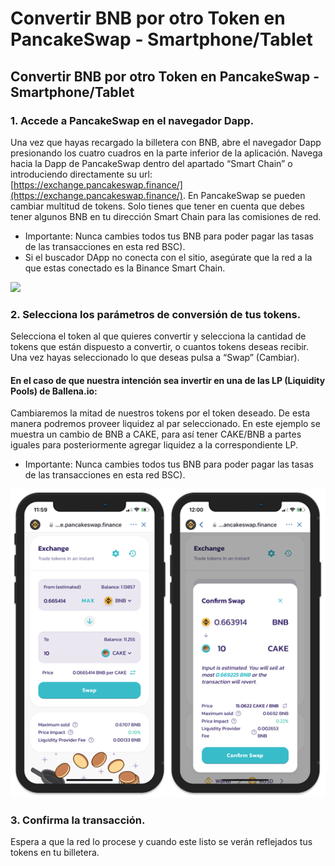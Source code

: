 # Convertir BNB por otro Token en PancakeSwap - Smartphone/Tablet

## Convertir BNB por otro Token en PancakeSwap - Smartphone/Tablet



### 1. Accede a PancakeSwap en el navegador Dapp.

Una vez que hayas recargado la billetera con BNB, abre el navegador Dapp presionando los cuatro cuadros en la parte inferior de la aplicación. Navega hacia la Dapp de PancakeSwap dentro del apartado “Smart Chain” o introduciendo directamente su url: [https://exchange.pancakeswap.finance/](https://exchange.pancakeswap.finance/). En PancakeSwap se pueden cambiar multitud de tokens. Solo tienes que tener en cuenta que debes tener algunos BNB en tu dirección Smart Chain para las comisiones de red.

* Importante: Nunca cambies todos tus BNB para poder pagar las tasas de las transacciones en esta red BSC\).
* Si el buscador DApp no conecta con el sitio, asegúrate que la red a la que estas conectado es la Binance Smart Chain. 



![](https://user-images.githubusercontent.com/79335891/108884463-efccf480-7606-11eb-8fb3-c00f84dd49c7.png)

### 

### 2. Selecciona los parámetros de conversión de tus tokens.

Selecciona el token al que quieres convertir y selecciona la cantidad de tokens que están dispuesto a convertir, o cuantos tokens deseas recibir. Una vez hayas seleccionado lo que deseas pulsa a “Swap” \(Cambiar\). 

#### En el caso de que nuestra intención sea invertir en una de las LP \(Liquidity Pools\) de Ballena.io:

Cambiaremos la mitad de nuestros tokens por el token deseado. De esta manera podremos proveer liquidez al par seleccionado. En este ejemplo se muestra un cambio de BNB a CAKE, para así tener CAKE/BNB a partes iguales para posteriormente agregar liquidez a la correspondiente LP.

* Importante: Nunca cambies todos tus BNB para poder pagar las tasas de las transacciones en esta red BSC\).



![](../../../.gitbook/assets/pancake_swap.png)

#### 

### 3. Confirma la transacción.

Espera a que la red lo procese y cuando este listo se verán reflejados tus tokens en tu billetera.


